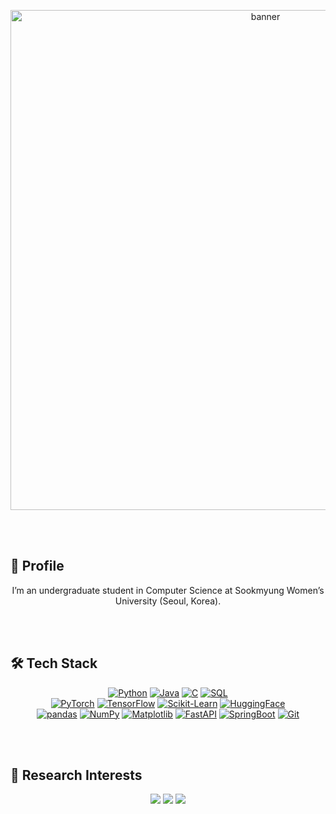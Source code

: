 
<!--
**chosolbee/chosolbee** is a ✨ _special_ ✨ repository because its `README.md` (this file) appears on your GitHub profile.

Here are some ideas to get you started:

- 🔭 I’m currently working on ...
- 🌱 I’m currently learning ...
- 👯 I’m looking to collaborate on ...
- 🤔 I’m looking for help with ...
- 💬 Ask me about ...
- 📫 How to reach me: ...
- 😄 Pronouns: ...
- ⚡ Fun fact: ...
-->

<p align="center">
  <img width="800" src="https://capsule-render.vercel.app/api?type=waving&color=auto&height=200&section=header&text=%20🙋‍♀️Hi%20I%27m%20Solbee%20Cho👋&fontSize=80" alt="banner"/>
</p>
<br>
<br>

## 💬 Profile
<p align="center">
  I’m an undergraduate student in Computer Science at Sookmyung Women’s University (Seoul, Korea).  
</p>
<br>
<br>

## 🛠️ Tech Stack
<p align="center">
  <!-- for-the-badge 스타일로 통일 -->
  <a href="https://www.python.org/"><img alt="Python" src="https://img.shields.io/badge/Python-3776AB?style=for-the-badge&logo=python&logoColor=white"/></a>
  <a href="https://www.oracle.com/java/"><img alt="Java" src="https://img.shields.io/badge/Java-007396?style=for-the-badge&logo=java&logoColor=white"/></a>
  <a href="https://en.wikipedia.org/wiki/C_(programming_language)"><img alt="C" src="https://img.shields.io/badge/C-00599C?style=for-the-badge&logo=c&logoColor=white"/></a>
  <a href="https://mysql.com/"><img alt="SQL" src="https://img.shields.io/badge/SQL-4479A1?style=for-the-badge&logo=mysql&logoColor=white"/></a>
  <br/>
  <a href="https://pytorch.org/"><img alt="PyTorch" src="https://img.shields.io/badge/PyTorch-EE4C2C?style=for-the-badge&logo=pytorch&logoColor=white"/></a>
  <a href="https://tensorflow.org/"><img alt="TensorFlow" src="https://img.shields.io/badge/TensorFlow-FF6F00?style=for-the-badge&logo=tensorflow&logoColor=white"/></a>
  <a href="https://scikit-learn.org/"><img alt="Scikit-Learn" src="https://img.shields.io/badge/Scikit--Learn-F7931E?style=for-the-badge&logo=scikit-learn&logoColor=white"/></a>
  <a href="https://huggingface.co/"><img alt="HuggingFace" src="https://img.shields.io/badge/HuggingFace-F97732?style=for-the-badge&logo=huggingface&logoColor=white"/></a>
  <br/>
  <a href="https://pandas.pydata.org/"><img alt="pandas" src="https://img.shields.io/badge/pandas-150458?style=for-the-badge&logo=pandas&logoColor=white"/></a>
  <a href="https://numpy.org/"><img alt="NumPy" src="https://img.shields.io/badge/NumPy-013243?style=for-the-badge&logo=numpy&logoColor=white"/></a>
  <a href="https://matplotlib.org/"><img alt="Matplotlib" src="https://img.shields.io/badge/Matplotlib-11557C?style=for-the-badge&logo=matplotlib&logoColor=white"/></a>
  <a href="https://fastapi.tiangolo.com/"><img alt="FastAPI" src="https://img.shields.io/badge/FastAPI-009688?style=for-the-badge&logo=fastapi&logoColor=white"/></a>
  <a href="https://spring.io/projects/spring-boot"><img alt="SpringBoot" src="https://img.shields.io/badge/SpringBoot-6DB33F?style=for-the-badge&logo=springboot&logoColor=white"/></a>
  <a href="https://git-scm.com/"><img alt="Git" src="https://img.shields.io/badge/Git-F05032?style=for-the-badge&logo=git&logoColor=white"/></a>
</p>
<br>
<br>

## 🌟 Research Interests
<p align="center">
  <img src="https://img.shields.io/badge/LLM-🔍-blue?style=for-the-badge"/>  
  <img src="https://img.shields.io/badge/RAG-📚-blue?style=for-the-badge"/>  
  <img src="https://img.shields.io/badge/MultiHopQA-🧩-blue?style=for-the-badge"/>
</p>
<br>
<br>

